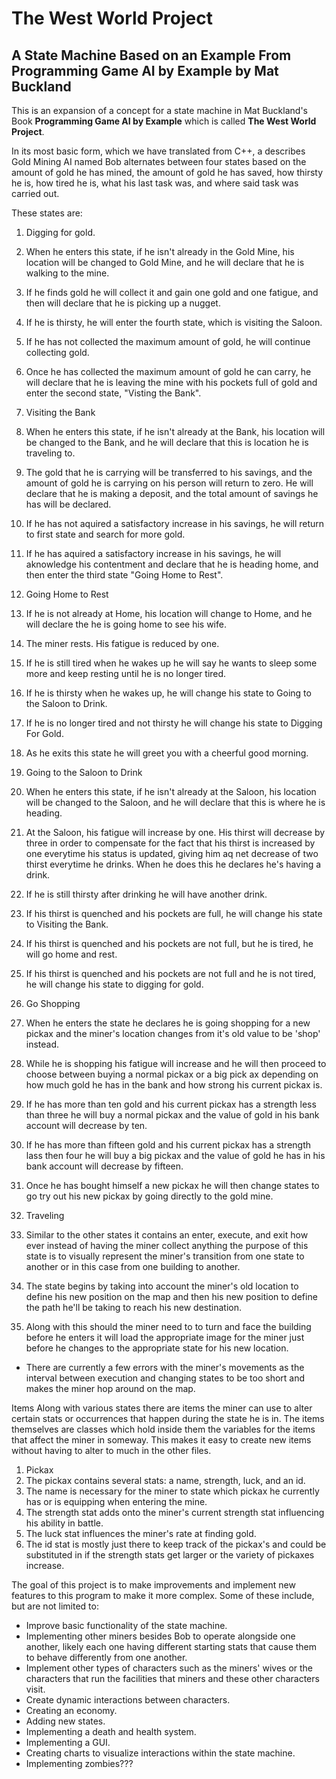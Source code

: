 # **The West World Project**
## A State Machine Based on an Example From **Programming Game AI by Example** by Mat Buckland

This is an expansion of a concept for a state machine in Mat Buckland's Book **Programming Game AI by Example** which
is called **The West World Project**.

In its most basic form, which we have translated from C++, a describes Gold Mining AI named Bob alternates between four states 
based on the amount of gold he has mined, the amount of gold he has saved, how thirsty he is, how tired he is,
what his last task was, and where said task was carried out. 

These states are:

1. Digging for gold.
  1. When he enters this state, if he isn't already in the Gold Mine, his location will be changed to Gold Mine, and he 
will declare that he is walking to the mine.
  2. If he finds gold he will collect it and gain one gold and one fatigue, and then will declare that he is picking up
 a nugget.
  3. If he is thirsty, he will enter the fourth state, which is visiting the Saloon.
  4. If he has not collected the maximum amount of gold, he will continue collecting gold.
  5. Once he has collected the maximum amount of gold he can carry, he will declare that he is leaving the mine with 
his pockets full of gold and enter the second state, "Visting the Bank".

2. Visiting the Bank
  1. When he enters this state, if he isn't already at the Bank, his location will be changed to the Bank, and he will
declare that this is location he is traveling to.
  2. The gold that he is carrying will be transferred to his savings, and the amount of gold he is carrying on his
person will return to zero. He will declare that he is making a deposit, and the total amount of savings he has will be 
declared.
  3. If he has not aquired a satisfactory increase in his savings, he will return to first state and search for more
gold.
  4. If he has aquired a satisfactory increase in his savings, he will aknowledge his contentment and declare that he
is heading home, and then enter the third state "Going Home to Rest".

3. Going Home to Rest 
  1. If he is not already at Home, his location will change to Home, and he will declare the he is going home to see
his wife.
  2. The miner rests. His fatigue is reduced by one.
  3. If he is still tired when he wakes up he will say he wants to sleep some more and keep resting until he is no 
longer tired.
  4. If he is thirsty when he wakes up, he will change his state to Going to the Saloon to Drink.
  5. If he is no longer tired and not thirsty he will change his state to Digging For Gold.
  6. As he exits this state he will greet you with a cheerful good morning.

4. Going to the Saloon to Drink
  1. When he enters this state, if he isn't already at the Saloon, his location will be changed to the Saloon, and he 
will declare that this is where he is heading.
  2. At the Saloon, his fatigue will increase by one. His thirst will decrease by three in order to compensate for the 
fact that his thirst is increased by one everytime his status is updated, giving him aq net decrease of two thirst 
everytime he drinks. When he does this he declares he's having a drink.
  3. If he is still thirsty after drinking he will have another drink.
  4. If his thirst is quenched and his pockets are full, he will change his state to Visiting the Bank.
  5. If his thirst is quenched and his pockets are not full, but he is tired, he will go home and rest.
  6. If his thirst is quenched and his pockets are not full and he is not tired, he will change his state to digging 
for gold.

5. Go Shopping
  1. When he enters the state he declares he is going shopping for a new pickax and the miner's location changes from
  it's old value to be 'shop' instead.
  2. While he is shopping his fatigue will increase and he will then proceed to choose between buying a normal pickax
  or a big pick ax depending on how much gold he has in the bank and how strong his current pickax is.
  3. If he has more than ten gold and his current pickax has a strength less than three he will buy a normal pickax and
  the value of gold in his bank account will decrease by ten.
  4. If he has more than fifteen gold and his current pickax has a strength lass then four he will buy a big pickax and
  the value of gold he has in his bank account will decrease by fifteen.
  5. Once he has bought himself a new pickax he will then change states to go try out his new pickax by going directly
  to the gold mine.

6. Traveling
  1. Similar to the other states it contains an enter, execute, and exit how ever instead of having the miner collect
  anything the purpose of this state is to visually represent the miner's transition from one state to another or in
  this case from one building to another.
  2. The state begins by taking into account the miner's old location to define his new position on the map and then
  his new position to define the path he'll be taking to reach his new destination.
  3. Along with this should the miner need to to turn and face the building before he enters it will load the
  appropriate image for the miner just before he changes to the appropriate state for his new location.
  * There are currently a few errors with the miner's movements as the interval between execution and changing states
  to be too short and makes the miner hop around on the map.

Items
Along with various states there are items the miner can use to alter certain stats or occurrences that happen during
the state he is in. The items themselves are classes which hold inside them the variables for the items that affect the
miner in someway. This makes it easy to create new items without having to alter to much in the other files.

1. Pickax
  1. The pickax contains several stats: a name, strength, luck, and an id.
  2. The name is necessary for the miner to state which pickax he currently has or is equipping when entering the mine.
  3. The strength stat adds onto the miner's current strength stat influencing his ability in battle.
  4. The luck stat influences the miner's rate at finding gold.
  5. The id stat is mostly just there to keep track of the pickax's and could be substituted in if the strength stats
  get larger or the variety of pickaxes increase.


The goal of this project is to make improvements and implement new features to this program to make it more complex.
Some of these include, but are not limited to:
* Improve basic functionality of the state machine.
* Implementing other miners besides Bob to operate alongside one another, likely each one having different starting
stats that cause them to behave differently from one another.
* Implement other types of characters such as the miners' wives or the characters that run the facilities that miners and 
these other characters visit. 
* Create dynamic interactions between characters.
* Creating an economy.
* Adding new states.
* Implementing a death and health system.
* Implementing a GUI.
* Creating charts to visualize interactions within the state machine.
* Implementing zombies???